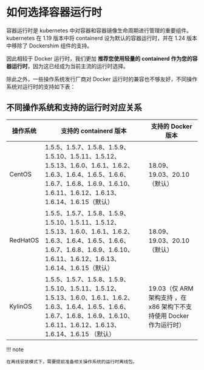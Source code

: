 # 如何选择容器运行时

容器运行时是 kubernetes 中对容器和容器镜像生命周期进行管理的重要组件。
kubernetes 在 1.19 版本中将 containerd 设为默认的容器运行时，并在 1.24 版本中移除了 Dockershim 组件的支持。

因此相较于 Docker 运行时，我们更加 **推荐您使用轻量的 containerd 作为您的容器运行时**，因为这已经成为当前主流的运行时选择。

除此之外，一些操作系统发行厂商对 Docker 运行时的兼容也不够友好，不同操作系统对运行时的支持如下表：

## 不同操作系统和支持的运行时对应关系

| 操作系统        | 支持的 containerd 版本 | 支持的 Docker 版本 |
|-------------|---------------|------------|
| CentOS      |  1.5.5、1.5.7、1.5.8、1.5.9、1.5.10、1.5.11、1.5.12、1.5.13、1.6.0、1.6.1、1.6.2、1.6.3、1.6.4、1.6.5、1.6.6、1.6.7、1.6.8、1.6.9、1.6.10、1.6.11、1.6.12、1.6.13、1.6.14、1.6.15（默认）       | 18.09、19.03、20.10（默认）     |
| RedHatOS    |1.5.5、1.5.7、1.5.8、1.5.9、1.5.10、1.5.11、1.5.12、1.5.13、1.6.0、1.6.1、1.6.2、1.6.3、1.6.4、1.6.5、1.6.6、1.6.7、1.6.8、1.6.9、1.6.10、1.6.11、1.6.12、1.6.13、1.6.14、1.6.15（默认）    | 18.09、19.03、20.10（默认）      |
| KylinOS     | 1.5.5、1.5.7、1.5.8、1.5.9、1.5.10、1.5.11、1.5.12、1.5.13、1.6.0、1.6.1、1.6.2、1.6.3、1.6.4、1.6.5、1.6.6、1.6.7、1.6.8、1.6.9、1.6.10、1.6.11、1.6.12、1.6.13、1.6.14、1.6.15 （默认） | 19.03（仅 ARM 架构支持 ，在 x86 架构下不支持使用 Docker 作为运行时）|

!!! note

    在离线安装模式下，需要提前准备相关操作系统的运行时离线包。
